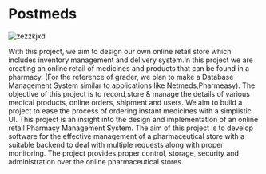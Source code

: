 # Postmeds
![zezzkjxd](https://github.com/Dhruv3sood/Postmeds/assets/93520380/a34b34bb-a76d-4bf3-855f-3e97c253b5f8)

With this project, we aim to design our own online retail store
which includes inventory management and delivery system.In this
project we are creating an online retail of medicines and
products that can be found in a pharmacy. (For the reference of
grader, we plan to make a Database Management System similar to
applications like Netmeds,Pharmeasy).
The objective of this project is to record,store & manage the
details of various medical products, online orders, shipment and
users. We aim to build a project to ease the process of ordering
instant medicines with a simplistic UI.
This project is an insight into the design and implementation of
an online retail Pharmacy Management System.
The aim of this project is to develop software for the effective
management of a pharmaceutical store with a suitable backend to
deal with multiple requests along with proper monitoring.
The project provides proper control, storage, security and
administration over the online pharmaceutical stores.
